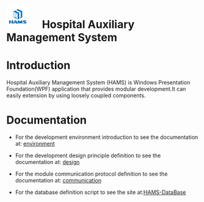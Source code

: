 <h1 align="left">
	<img width="60" src="image/logo.jpg" alt="HAMS">
	<b>&nbsp &nbsp Hospital Auxiliary Management System</b>
</h1>

#  Introduction  

Hospital Auxiliary Management System (HAMS) is Windows Presentation Foundation(WPF) application that provides modular development.It can easily extension by using loosely coupled components.  

#  Documentation  

- For the development environment introduction to see the documentation at: [environment](doc/environment.md)  

- For the development design principle definition to see the documentation at: [design](doc/design.md)  

- For the module communication protocol definition to see the documentation at: [communication](doc/communication.md)  

- For the database definition script to see the site at:[HAMS-DataBase](https://github.com/cavytina/HAMS-DataBase)
